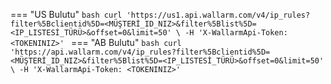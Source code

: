 === "US Bulutu"
    ```bash
    curl 'https://us1.api.wallarm.com/v4/ip_rules?filter%5Bclientid%5D=<MÜŞTERİ_ID_NIZ>&filter%5Blist%5D=<IP_LISTESİ_TÜRÜ>&offset=0&limit=50' \
          -H 'X-WallarmApi-Token: <TOKENINIZ>'
    ```
=== "AB Bulutu"
    ```bash
    curl 'https://api.wallarm.com/v4/ip_rules?filter%5Bclientid%5D=<MÜŞTERİ_ID_NIZ>&filter%5Blist%5D=<IP_LISTESİ_TÜRÜ>&offset=0&limit=50' \
          -H 'X-WallarmApi-Token: <TOKENINIZ>'
    ```